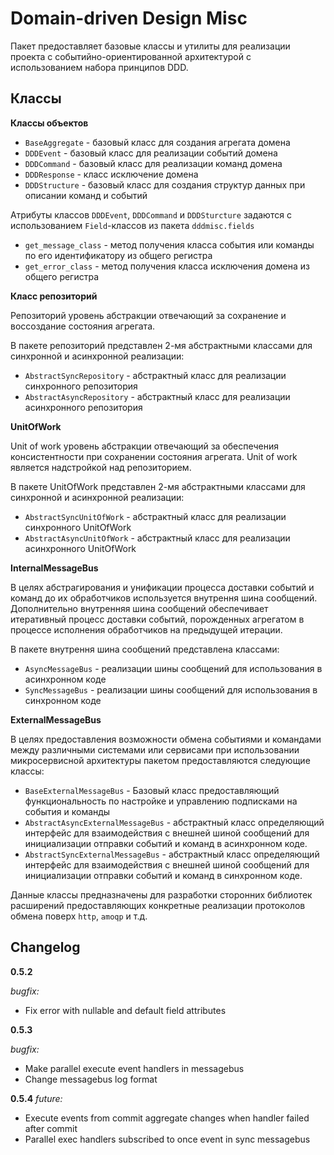 # Domain-driven Design Misc

Пакет предоставляет базовые классы и утилиты для реализации проекта с событийно-ориентированной архитектурой
с использованием набора принципов DDD.

## Классы

**Классы объектов**
- `BaseAggregate` - базовый класс для создания агрегата домена
- `DDDEvent` - базовый класс для реализации событий домена
- `DDDCommand` - базовый класс для реализации команд домена
- `DDDResponse` - класс исключение домена
- `DDDStructure` - базовый класс для создания структур данных при описании команд и событий

Атрибуты классов `DDDEvent`, `DDDCommand` и `DDDSturcture` задаются с использованием `Field`-классов из пакета `dddmisc.fields`

- `get_message_class` - метод получения класса события или команды по его идентификатору из общего регистра
- `get_error_class` - метод получения класса исключения домена из общего регистра

**Класс репозиторий**

Репозиторий уровень абстракции отвечающий за сохранение и воссоздание состояния агрегата.

В пакете репозиторий представлен 2-мя абстрактными классами для синхронной и асинхронной реализации:
- `AbstractSyncRepository` - абстрактный класс для реализации синхронного репозитория
- `AbstractAsyncRepository` - абстрактный класс для реализации асинхронного репозитория

**UnitOfWork**

Unit of work уровень абстракции отвечающий за обеспечения консистентности при сохранении состояния агрегата.
Unit of work является надстройкой над репозиторием.

В пакете UnitOfWork представлен 2-мя абстрактными классами для синхронной и асинхронной реализации:
- `AbstractSyncUnitOfWork` - абстрактный класс для реализации синхронного UnitOfWork
- `AbstractAsyncUnitOfWork` - абстрактный класс для реализации асинхронного UnitOfWork

**InternalMessageBus**

В целях абстрагирования и унификации процесса доставки событий и команд до их обработчиков используется 
внутрення шина сообщений. Дополнительно внутренняя шина сообщений обеспечивает итеративный процесс доставки событий,
порожденных агрегатом в процессе исполнения обработчиков на предыдущей итерации.

В пакете внутрення шина сообщений представлена классами:
- `AsyncMessageBus` - реализации шины сообщений для использования в асинхронном коде
- `SyncMessageBus` - реализации шины сообщений для использования в синхронном коде

**ExternalMessageBus**

В целях предоставления возможности обмена событиями и командами между различными системами или сервисами при использовании
микросервисной архитектуры пакетом предоставляются следующие классы:
- `BaseExternalMessageBus` - Базовый класс предоставляющий функциональность по настройке и управлению подписками на события и команды
- `AbstractAsyncExternalMessageBus` - абстрактный класс определяющий интерфейс для взаимодействия 
с внешней шиной сообщений для инициализации отправки событий и команд в асинхронном коде.
- `AbstractSyncExternalMessageBus` - абстрактный класс определяющий интерфейс для взаимодействия 
с внешней шиной сообщений для инициализации отправки событий и команд в синхронном коде.

Данные классы предназначены для разработки сторонних библиотек расширений 
предоставляющих конкретные реализации протоколов обмена поверх `http`, `amoqp` и т.д.


## Changelog

**0.5.2**

_bugfix:_
- Fix error with nullable and default field attributes


**0.5.3**

_bugfix:_
- Make parallel execute event handlers in messagebus
- Change messagebus log format


**0.5.4**
_future:_
- Execute events from commit aggregate changes when handler failed after commit
- Parallel exec handlers subscribed to once event in sync messagebus


